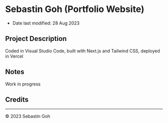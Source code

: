 # Sebastin Goh (Portfolio Website)
* Date last modified: 28 Aug 2023

## Project Description
Coded in Visual Studio Code, built with Next.js and Tailwind CSS, deployed in Vercel

## Notes
Work in progress

## Credits

- - -
© 2023 Sebastin Goh